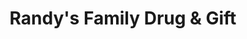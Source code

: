 ---
title: "Randy's Family Drug & Gift"
url: /sleepy-eye/randys-family-drug-und-gift/
shop: Andenken
---
